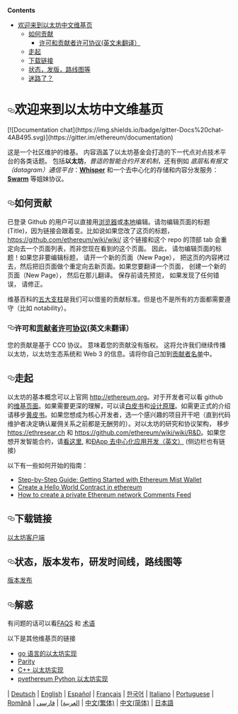 <!-- TITLE: Home -->
<p><strong>Contents</strong></p>
<ul>
<li>
<a href="#%E6%AC%A2%E8%BF%8E%E6%9D%A5%E5%88%B0%E4%BB%A5%E5%A4%AA%E5%9D%8A%E4%B8%AD%E6%96%87%E7%BB%B4%E5%9F%BA%E9%A1%B5">欢迎来到以太坊中文维基页</a>

<ul>
<li>
<a href="#%E5%A6%82%E4%BD%95%E8%B4%A1%E7%8C%AE">如何贡献</a>
<ul>
<li><a href="#%E8%AE%B8%E5%8F%AF%E5%92%8C%E8%B4%A1%E7%8C%AE%E8%80%85%E8%AE%B8%E5%8F%AF%E5%8D%8F%E8%AE%AE%E8%8B%B1%E6%96%87%E6%9C%AA%E7%BF%BB%E8%AF%91">许可和贡献者许可协议(英文未翻译）</a></li>
</ul>
</li>
<li><a href="#%E8%B5%B0%E8%B5%B7">走起</a></li>
<li><a href="#%E4%B8%8B%E8%BD%BD%E9%93%BE%E6%8E%A5">下载链接</a></li>
<li><a href="#%E7%8A%B6%E6%80%81%E5%8F%91%E7%89%88%E8%B7%AF%E7%BA%BF%E5%9B%BE%E7%AD%89">状态，发版，路线图等</a></li>
<li><a href="#%E8%BF%B7%E8%B7%AF%E4%BA%86">迷路了？</a></li>
</ul>
</li>
</ul>

<h1>
<a id="user-content-欢迎来到以太坊中文维基页" class="anchor" href="#%E6%AC%A2%E8%BF%8E%E6%9D%A5%E5%88%B0%E4%BB%A5%E5%A4%AA%E5%9D%8A%E4%B8%AD%E6%96%87%E7%BB%B4%E5%9F%BA%E9%A1%B5" aria-hidden="true"><svg class="octicon octicon-link" viewbox="0 0 16 16" version="1.1" width="16" height="16" aria-hidden="true"><path fill-rule="evenodd" d="M4 9h1v1H4c-1.5 0-3-1.69-3-3.5S2.55 3 4 3h4c1.45 0 3 1.69 3 3.5 0 1.41-.91 2.72-2 3.25V8.59c.58-.45 1-1.27 1-2.09C10 5.22 8.98 4 8 4H4c-.98 0-2 1.22-2 2.5S3 9 4 9zm9-3h-1v1h1c1 0 2 1.22 2 2.5S13.98 12 13 12H9c-.98 0-2-1.22-2-2.5 0-.83.42-1.64 1-2.09V6.25c-1.09.53-2 1.84-2 3.25C6 11.31 7.55 13 9 13h4c1.45 0 3-1.69 3-3.5S14.5 6 13 6z"></path></svg></a>欢迎来到以太坊中文维基页</h1>
[![Documentation chat](https://img.shields.io/badge/gitter-Docs%20chat-4AB495.svg)](https://gitter.im/ethereum/documentation)
<p>这是一个社区维护的维基。 内容涵盖了以太坊基金会打造的下一代点对点技术平台的各类话题。 包括<strong>以太坊</strong>，<em>普适的智能合约开发机制</em>，还有例如 <em>底层私有报文（datagram）通信平台</em>：<strong><a href="https://github.com/ethereum/wiki/wiki/Whisper-pages">Whisper</a></strong> 和一个去中心化的存储和内容分发服务： <strong><a href="http://swarm-gateways.net/bzz:/theswarm.eth/" rel="nofollow">Swarm</a></strong> 等姐妹协议。</p>
<h2>
<a id="user-content-如何贡献" class="anchor" href="#%E5%A6%82%E4%BD%95%E8%B4%A1%E7%8C%AE" aria-hidden="true"><svg class="octicon octicon-link" viewbox="0 0 16 16" version="1.1" width="16" height="16" aria-hidden="true"><path fill-rule="evenodd" d="M4 9h1v1H4c-1.5 0-3-1.69-3-3.5S2.55 3 4 3h4c1.45 0 3 1.69 3 3.5 0 1.41-.91 2.72-2 3.25V8.59c.58-.45 1-1.27 1-2.09C10 5.22 8.98 4 8 4H4c-.98 0-2 1.22-2 2.5S3 9 4 9zm9-3h-1v1h1c1 0 2 1.22 2 2.5S13.98 12 13 12H9c-.98 0-2-1.22-2-2.5 0-.83.42-1.64 1-2.09V6.25c-1.09.53-2 1.84-2 3.25C6 11.31 7.55 13 9 13h4c1.45 0 3-1.69 3-3.5S14.5 6 13 6z"></path></svg></a>如何贡献</h2>
<p>已登录 Github 的用户可以直接用<a href="https://help.github.com/articles/editing-wiki-pages-via-the-online-interface">浏览器</a>或<a href="https://help.github.com/articles/adding-and-editing-wiki-pages-locally">本地</a>编辑。请勿编辑页面的标题(Title)，因为链接会跟着变。比如说如果您改了这页的标题， <a href="https://github.com/ethereum/wiki/wiki/">https://github.com/ethereum/wiki/wiki/</a> 这个链接和这个 repo 的顶部 tab 会重定向去一个页面列表，而非您现在看到的这个页面。 因此， 请勿编辑页面的标题！如果您非要编辑标题， 请开一个新的页面（New Page）， 把这页的内容拷过去，然后把旧页面做个重定向去新页面。如果您要翻译一个页面， 创建一个新的页面（New Page）， 然后在那儿翻译。 保存前请先预览， 如果发现了任何错误， 请修正。</p>
<p>维基百科的<a href="https://zh.wikipedia.org/wiki/Wikipedia:%E4%BA%94%E5%A4%A7%E6%94%AF%E6%9F%B1" rel="nofollow">五大支柱</a>是我们可以借鉴的贡献标准。但是也不是所有的方面都需要遵守（比如 notability）。</p>
<h3>
<a id="user-content-许可和贡献者许可协议英文未翻译" class="anchor" href="#%E8%AE%B8%E5%8F%AF%E5%92%8C%E8%B4%A1%E7%8C%AE%E8%80%85%E8%AE%B8%E5%8F%AF%E5%8D%8F%E8%AE%AE%E8%8B%B1%E6%96%87%E6%9C%AA%E7%BF%BB%E8%AF%91" aria-hidden="true"><svg class="octicon octicon-link" viewbox="0 0 16 16" version="1.1" width="16" height="16" aria-hidden="true"><path fill-rule="evenodd" d="M4 9h1v1H4c-1.5 0-3-1.69-3-3.5S2.55 3 4 3h4c1.45 0 3 1.69 3 3.5 0 1.41-.91 2.72-2 3.25V8.59c.58-.45 1-1.27 1-2.09C10 5.22 8.98 4 8 4H4c-.98 0-2 1.22-2 2.5S3 9 4 9zm9-3h-1v1h1c1 0 2 1.22 2 2.5S13.98 12 13 12H9c-.98 0-2-1.22-2-2.5 0-.83.42-1.64 1-2.09V6.25c-1.09.53-2 1.84-2 3.25C6 11.31 7.55 13 9 13h4c1.45 0 3-1.69 3-3.5S14.5 6 13 6z"></path></svg></a>许可和<a href="https://github.com/ethereum/wiki/wiki/CC0-license#list-of-contributors">贡献者许可协议</a>(英文未翻译）</h3>
<p>您的贡献是基于 CC0 协议。 意味着您的贡献没有版权。 这将允许我们继续传播以太坊，以太坊生态系统和 Web 3 的信息。请将你自己加到<a href="https://github.com/ethereum/wiki/wiki/CC0-license#list-of-contributors">贡献者名单</a>中。</p>
<h2>
<a id="user-content-走起" class="anchor" href="#%E8%B5%B0%E8%B5%B7" aria-hidden="true"><svg class="octicon octicon-link" viewbox="0 0 16 16" version="1.1" width="16" height="16" aria-hidden="true"><path fill-rule="evenodd" d="M4 9h1v1H4c-1.5 0-3-1.69-3-3.5S2.55 3 4 3h4c1.45 0 3 1.69 3 3.5 0 1.41-.91 2.72-2 3.25V8.59c.58-.45 1-1.27 1-2.09C10 5.22 8.98 4 8 4H4c-.98 0-2 1.22-2 2.5S3 9 4 9zm9-3h-1v1h1c1 0 2 1.22 2 2.5S13.98 12 13 12H9c-.98 0-2-1.22-2-2.5 0-.83.42-1.64 1-2.09V6.25c-1.09.53-2 1.84-2 3.25C6 11.31 7.55 13 9 13h4c1.45 0 3-1.69 3-3.5S14.5 6 13 6z"></path></svg></a>走起</h2>
<p>以太坊的基本概念可以上官网 <a href="http://ethereum.org/" rel="nofollow">http://ethereum.org</a>。对于开发者可以看 github 的<a href="https://github.com/ethereum/wiki/wiki/Ethereum-introduction">维基页面</a>。如果需要更深的理解，可以读<a href="https://github.com/ethereum/wiki/wiki/%5B%E4%B8%AD%E6%96%87%5D-%E4%BB%A5%E5%A4%AA%E5%9D%8A%E7%99%BD%E7%9A%AE%E4%B9%A6">白皮书</a>和<a href="https://github.com/ethereum/wiki/wiki/Design-Rationale">设计原理</a>。如需更正式的介绍请移步<a href="https://ethereum.github.io/yellowpaper/paper.pdf" rel="nofollow">黄皮书</a>。如果您想成为核心开发者，选一个感兴趣的项目开干吧（直到代码维护者决定确认雇佣关系之前都是无酬劳的）。对以太坊的研究和协议架构， 移步 <a href="https://ethresear.ch/" rel="nofollow">https://ethresear.ch</a> 和
<a href="https://github.com/ethereum/wiki/wiki/R&amp;D">https://github.com/ethereum/wiki/wiki/R&amp;D</a>。如果您想开发智能合约，请<a href="https://en.wikipedia.org/wiki/Ethereum#Programming_languages" rel="nofollow">看这里</a>, 和<a href="https://github.com/ethereum/wiki/wiki/%C3%90App-Development">ÐApp 去中心化应用开发（英文）</a> (侧边栏也有链接)</p>
<p>以下有一些如何开始的指南：</p>
<ul>
<li><a href="https://medium.com/@attores/step-by-step-guide-getting-started-with-ethereum-mist-wallet-772a3cc99af4" rel="nofollow">Step-by-Step Guide: Getting Started with Ethereum Mist Wallet</a></li>
<li><a href="https://www.ethereum.org/greeter" rel="nofollow">Create a Hello World Contract in ethereum</a></li>
<li><a href="https://omarmetwally.wordpress.com/2017/07/25/how-to-create-a-private-ethereum-network/" rel="nofollow">How to create a private Ethereum network Comments Feed</a></li>
</ul>
<h2>
<a id="user-content-下载链接" class="anchor" href="#%E4%B8%8B%E8%BD%BD%E9%93%BE%E6%8E%A5" aria-hidden="true"><svg class="octicon octicon-link" viewbox="0 0 16 16" version="1.1" width="16" height="16" aria-hidden="true"><path fill-rule="evenodd" d="M4 9h1v1H4c-1.5 0-3-1.69-3-3.5S2.55 3 4 3h4c1.45 0 3 1.69 3 3.5 0 1.41-.91 2.72-2 3.25V8.59c.58-.45 1-1.27 1-2.09C10 5.22 8.98 4 8 4H4c-.98 0-2 1.22-2 2.5S3 9 4 9zm9-3h-1v1h1c1 0 2 1.22 2 2.5S13.98 12 13 12H9c-.98 0-2-1.22-2-2.5 0-.83.42-1.64 1-2.09V6.25c-1.09.53-2 1.84-2 3.25C6 11.31 7.55 13 9 13h4c1.45 0 3-1.69 3-3.5S14.5 6 13 6z"></path></svg></a>下载链接</h2>
<p><a href="https://github.com/ethereum/wiki/wiki/Clients">以太坊客户端</a></p>
<h2>
<a id="user-content-状态版本发布研发时间线路线图等" class="anchor" href="#%E7%8A%B6%E6%80%81%E7%89%88%E6%9C%AC%E5%8F%91%E5%B8%83%E7%A0%94%E5%8F%91%E6%97%B6%E9%97%B4%E7%BA%BF%E8%B7%AF%E7%BA%BF%E5%9B%BE%E7%AD%89" aria-hidden="true"><svg class="octicon octicon-link" viewbox="0 0 16 16" version="1.1" width="16" height="16" aria-hidden="true"><path fill-rule="evenodd" d="M4 9h1v1H4c-1.5 0-3-1.69-3-3.5S2.55 3 4 3h4c1.45 0 3 1.69 3 3.5 0 1.41-.91 2.72-2 3.25V8.59c.58-.45 1-1.27 1-2.09C10 5.22 8.98 4 8 4H4c-.98 0-2 1.22-2 2.5S3 9 4 9zm9-3h-1v1h1c1 0 2 1.22 2 2.5S13.98 12 13 12H9c-.98 0-2-1.22-2-2.5 0-.83.42-1.64 1-2.09V6.25c-1.09.53-2 1.84-2 3.25C6 11.31 7.55 13 9 13h4c1.45 0 3-1.69 3-3.5S14.5 6 13 6z"></path></svg></a>状态，版本发布，研发时间线，路线图等</h2>
<p><a href="https://github.com/ethereum/wiki/wiki/Releases">版本发布</a></p>
<h2>
<a id="user-content-解惑" class="anchor" href="#%E8%A7%A3%E6%83%91" aria-hidden="true"><svg class="octicon octicon-link" viewbox="0 0 16 16" version="1.1" width="16" height="16" aria-hidden="true"><path fill-rule="evenodd" d="M4 9h1v1H4c-1.5 0-3-1.69-3-3.5S2.55 3 4 3h4c1.45 0 3 1.69 3 3.5 0 1.41-.91 2.72-2 3.25V8.59c.58-.45 1-1.27 1-2.09C10 5.22 8.98 4 8 4H4c-.98 0-2 1.22-2 2.5S3 9 4 9zm9-3h-1v1h1c1 0 2 1.22 2 2.5S13.98 12 13 12H9c-.98 0-2-1.22-2-2.5 0-.83.42-1.64 1-2.09V6.25c-1.09.53-2 1.84-2 3.25C6 11.31 7.55 13 9 13h4c1.45 0 3-1.69 3-3.5S14.5 6 13 6z"></path></svg></a>解惑</h2>
<p>有问题的话可以看<a href="https://github.com/ethereum/wiki/wiki/FAQS">FAQS</a> 和 <a href="https://github.com/ethereum/wiki/wiki/Glossary">术语</a></p>
<p>以下是其他维基页的链接</p>
<ul>
<li><a href="https://github.com/ethereum/go-ethereum/wiki">go 语言的以太坊实现</a></li>
<li><a href="https://paritytech.github.io/wiki/" rel="nofollow">Parity</a></li>
<li><a href="http://www.ethdocs.org/en/latest/ethereum-clients/cpp-ethereum/index.htm" rel="nofollow">C++ 以太坊实现</a></li>
<li><a href="https://github.com/ethereum/pyethereum/wiki">pyethereum Python 以太坊实现</a></li>
</ul>


| <a href="https://github.com/ethereum/wiki/wiki/%5BGerman%5D-Ethereum-TOC">Deutsch</a>
| <a href="https://github.com/ethereum/wiki/wiki">English</a>
| <a href="https://github.com/ethereum/wiki/wiki/%5BSpanish%5D-Ethereum-TOC">Español</a>
| <a href="https://github.com/ethereum/wiki/wiki/%5BFrench%5D-Ethereum-TOC">Français</a>
| <a href="https://github.com/ethereum/wiki/wiki/%5BKorean%5D-White-Paper">한국어</a>
| <a href="https://github.com/ethereum/wiki/wiki/%5BItalian%5D-Ethereum-TOC">Italiano</a>
| <a href="https://github.com/ethereum/wiki/wiki/%5BPortuguese%5D-White-Paper/">Portuguese</a>
| <a href="https://github.com/ethereum/wiki/wiki/%5BRomanian%5D-Cuprins">Română</a>
| <a href="https://github.com/ethereum/wiki/wiki/%D8%A7%D9%84%D8%B9%D8%B1%D8%A8%D9%8A%D8%A9">العربية</a>]
| <a href="https://github.com/ethereum/wiki/wiki/%5BPersian%5D-Ethereum-TOC">فارسی</a>
| <a href="https://github.com/ethereum/wiki/wiki/%5BChinese%5D-Ethereum-TOC">中文(繁体)</a>
| <a href="https://github.com/ethereum/wiki/wiki/%5BSimplified-Chinese%5D-Ethereum-TOC">中文(简体)</a>
| <a href="https://github.com/ethereum/wiki/wiki/%5BJapanese%5D-Ethereum-TOC">日本語</a></p>